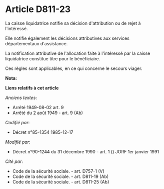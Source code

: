 # Article D811-23

La caisse liquidatrice notifie sa décision d'attribution ou de rejet à l'intéressé. 

Elle notifie également les décisions attributives aux services départementaux d'assistance. 

La notification attributive de l'allocation faite à l'intéressé par la caisse liquidatrice constitue titre pour le
bénéficiaire. 

Ces règles sont applicables, en ce qui concerne le secours viager.

**Nota:**



**Liens relatifs à cet article**

_Anciens textes_:

  - Arrêté 1949-08-02 art. 9
  - Arrêté du 2 août 1949 - art. 9 (Ab)

_Codifié par_:

  - Décret n°85-1354 1985-12-17

_Modifié par_:

  - Décret n°90-1244 du 31 décembre 1990 - art. 1 () JORF 1er janvier 1991

_Cité par_:

  - Code de la sécurité sociale. - art. D757-1 (V)
  - Code de la sécurité sociale. - art. D811-19 (Ab)
  - Code de la sécurité sociale. - art. D811-25 (Ab)
